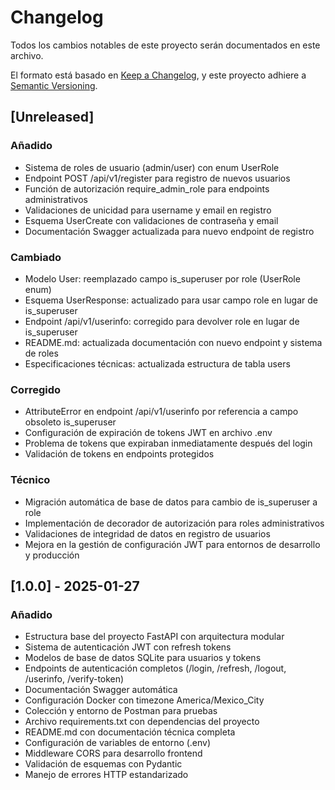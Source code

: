 # Changelog

Todos los cambios notables de este proyecto serán documentados en este archivo.

El formato está basado en [Keep a Changelog](https://keepachangelog.com/es-ES/1.0.0/),
y este proyecto adhiere a [Semantic Versioning](https://semver.org/spec/v2.0.0.html).

## [Unreleased]

### Añadido
- Sistema de roles de usuario (admin/user) con enum UserRole
- Endpoint POST /api/v1/register para registro de nuevos usuarios
- Función de autorización require_admin_role para endpoints administrativos
- Validaciones de unicidad para username y email en registro
- Esquema UserCreate con validaciones de contraseña y email
- Documentación Swagger actualizada para nuevo endpoint de registro

### Cambiado
- Modelo User: reemplazado campo is_superuser por role (UserRole enum)
- Esquema UserResponse: actualizado para usar campo role en lugar de is_superuser
- Endpoint /api/v1/userinfo: corregido para devolver role en lugar de is_superuser
- README.md: actualizada documentación con nuevo endpoint y sistema de roles
- Especificaciones técnicas: actualizada estructura de tabla users

### Corregido
- AttributeError en endpoint /api/v1/userinfo por referencia a campo obsoleto is_superuser
- Configuración de expiración de tokens JWT en archivo .env
- Problema de tokens que expiraban inmediatamente después del login
- Validación de tokens en endpoints protegidos

### Técnico
- Migración automática de base de datos para cambio de is_superuser a role
- Implementación de decorador de autorización para roles administrativos
- Validaciones de integridad de datos en registro de usuarios
- Mejora en la gestión de configuración JWT para entornos de desarrollo y producción

## [1.0.0] - 2025-01-27

### Añadido
- Estructura base del proyecto FastAPI con arquitectura modular
- Sistema de autenticación JWT con refresh tokens
- Modelos de base de datos SQLite para usuarios y tokens
- Endpoints de autenticación completos (/login, /refresh, /logout, /userinfo, /verify-token)
- Documentación Swagger automática
- Configuración Docker con timezone America/Mexico_City
- Colección y entorno de Postman para pruebas
- Archivo requirements.txt con dependencias del proyecto
- README.md con documentación técnica completa
- Configuración de variables de entorno (.env)
- Middleware CORS para desarrollo frontend
- Validación de esquemas con Pydantic
- Manejo de errores HTTP estandarizado